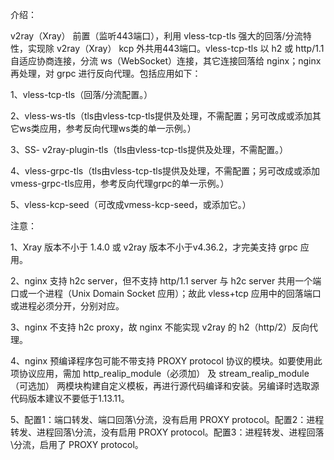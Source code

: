 介绍：

v2ray（Xray） 前置（监听443端口），利用 vless-tcp-tls 强大的回落/分流特性，实现除 v2ray（Xray） kcp 外共用443端口。vless-tcp-tls 以 h2 或 http/1.1 自适应协商连接，分流 ws（WebSocket）连接，其它连接回落给 nginx；nginx 再处理，对 grpc 进行反向代理。包括应用如下：

1、vless-tcp-tls（回落/分流配置。）

2、vless-ws-tls（tls由vless-tcp-tls提供及处理，不需配置；另可改成或添加其它ws类应用，参考反向代理ws类的单一示例。）

3、SS- v2ray-plugin-tls（tls由vless-tcp-tls提供及处理，不需配置。）

4、vless-grpc-tls（tls由vless-tcp-tls提供及处理，不需配置；另可改成或添加vmess-grpc-tls应用，参考反向代理grpc的单一示例。）

5、vless-kcp-seed（可改成vmess-kcp-seed，或添加它。）

注意：

1、Xray 版本不小于 1.4.0 或 v2ray 版本不小于v4.36.2，才完美支持 grpc 应用。

2、nginx 支持 h2c server，但不支持 http/1.1 server 与 h2c server 共用一个端口或一个进程（Unix Domain Socket 应用）；故此 vless+tcp 应用中的回落端口或进程必须分开，分别对应。

3、nginx 不支持 h2c proxy，故 nginx 不能实现 v2ray 的 h2（http/2）反向代理。

4、nginx 预编译程序包可能不带支持 PROXY protocol 协议的模块。如要使用此项协议应用，需加 http_realip_module（必须加） 及 stream_realip_module（可选加） 两模块构建自定义模板，再进行源代码编译和安装。另编译时选取源代码版本建议不要低于1.13.11。

5、配置1：端口转发、端口回落\分流，没有启用 PROXY protocol。配置2：进程转发、进程回落\分流，没有启用 PROXY protocol。配置3：进程转发、进程回落\分流，启用了 PROXY protocol。
